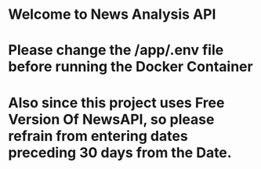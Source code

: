 # Welcome to News Analysis API

# Please change the /app/.env file before running the Docker Container
# Also since this project uses Free Version Of NewsAPI, so please refrain from entering dates preceding 30 days from the Date.
